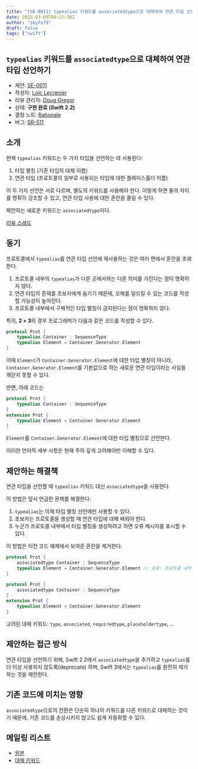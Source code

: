 ```yaml
---
title: "[SE-0011] typealias 키워드를 associatedtype으로 대체하여 연관 타입 선언하기"
date: 2025-03-09T00:21:30Z
author: "skyfe79"
draft: false
tags: ["swift"]
---
```


## `typealias` 키워드를 `associatedtype`으로 대체하여 연관 타입 선언하기

* 제안: [SE-0011](0011-replace-typealias-associated.md)
* 작성자: [Loïc Lecrenier](https://github.com/loiclec)
* 리뷰 관리자: [Doug Gregor](https://github.com/DougGregor)
* 상태: **구현 완료 (Swift 2.2)**
* 결정 노트: [Rationale](https://forums.swift.org/t/accepted-se-0011-replace-typealias-keyword-with-associatedtype-for-associated-type-declarations/990)
* 버그: [SR-511](https://bugs.swift.org/browse/SR-511)


## 소개

현재 `typealias` 키워드는 두 가지 타입을 선언하는 데 사용된다:

1. 타입 별칭 (기존 타입의 대체 이름)
2. 연관 타입 (프로토콜의 일부로 사용되는 타입에 대한 플레이스홀더 이름)

이 두 가지 선언은 서로 다르며, 별도의 키워드를 사용해야 한다. 이렇게 하면 둘의 차이를 명확히 강조할 수 있고, 연관 타입 사용에 대한 혼란을 줄일 수 있다.

제안하는 새로운 키워드는 `associatedtype`이다.

[리뷰 스레드](https://forums.swift.org/t/review-replace-typealias-keyword-with-associatedtype-for-associated-type-declarations/880)


## 동기

프로토콜에서 `typealias`를 연관 타입 선언에 재사용하는 것은 여러 면에서 혼란을 초래한다.

1. 프로토콜 내부의 `typealias`가 다른 곳에서와는 다른 의미를 가진다는 점이 명확하지 않다.
2. 연관 타입의 존재를 초보자에게 숨기기 때문에, 오해를 일으킬 수 있는 코드를 작성할 가능성이 높아진다.
3. 프로토콜 내부에서 구체적인 타입 별칭이 금지된다는 점이 명확하지 않다.

특히, **2 + 3**의 경우 프로그래머가 다음과 같은 코드를 작성할 수 있다.

```swift
protocol Prot {
    typealias Container : SequenceType
    typealias Element = Container.Generator.Element
}
```

이때 `Element`가 `Container.Generator.Element`에 대한 타입 별칭이 아니라, `Container.Generator.Element`를 기본값으로 하는 새로운 연관 타입이라는 사실을 깨닫지 못할 수 있다.

반면, 아래 코드는

```swift
protocol Prot {
    typealias Container : SequenceType
}
extension Prot {
    typealias Element = Container.Generator.Element
}
```

`Element`를 `Container.Generator.Element`에 대한 타입 별칭으로 선언한다.

이러한 언어적 세부 사항은 현재 주의 깊게 고려해야만 이해할 수 있다.


## 제안하는 해결책

연관 타입을 선언할 때 `typealias` 키워드 대신 `associatedtype`을 사용한다.

이 방법은 앞서 언급한 문제를 해결한다:

1. `typealias`는 이제 타입 별칭 선언에만 사용할 수 있다.
2. 초보자는 프로토콜을 생성할 때 연관 타입에 대해 배워야 한다.
3. 누군가 프로토콜 내부에서 타입 별칭을 생성하려고 하면 오류 메시지를 표시할 수 있다.

이 방법은 이전 코드 예제에서 보여준 혼란을 제거한다.

```swift
protocol Prot {
    associatedtype Container : SequenceType
    typealias Element = Container.Generator.Element // 오류: 프로토콜 내부에서 타입 별칭을 선언할 수 없음, 대신 프로토콜 확장을 사용하세요
}
```

```swift
protocol Prot {
    associatedtype Container : SequenceType
}
extension Prot {
    typealias Element = Container.Generator.Element
}
```

고려된 대체 키워드: `type`, `associated`, `requiredtype`, `placeholdertype`, …


## 제안하는 접근 방식

연관 타입을 선언하기 위해, Swift 2.2에서 `associatedtype`을 추가하고 `typealias`를 더 이상 사용하지 않도록(deprecate) 하며, Swift 3에서는 `typealias`를 완전히 제거하는 것을 제안한다.


## 기존 코드에 미치는 영향

`associatedtype`으로의 전환은 단순히 하나의 키워드를 다른 키워드로 대체하는 것이기 때문에, 기존 코드를 손상시키지 않고도 쉽게 자동화할 수 있다.


## 메일링 리스트

- [원본](https://forums.swift.org/t/introduce-associated-type-keyword/201)
- [대체 키워드](https://forums.swift.org/t/se-0011-re-considering-the-replacement-keyword-for-typealias/669)




